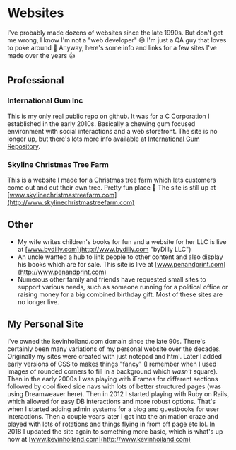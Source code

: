 # Websites

I've probably made dozens of websites since the late 1990s.  But don't get me wrong, I know I'm not a "web developer" :sweat_smile:  I'm just a QA guy that loves to poke around :beers: Anyway, here's some info and links for a few sites I've made over the years :thumbsup:

## Professional

### International Gum Inc
This is my only real public repo on github. It was for a C Corporation I established in the early 2010s.  Basically a chewing gum focused environment with social interactions and a web storefront. The site is no longer up, but there's lots more info available at [International Gum Repository](https://github.com/kevin-hoiland/intlgum "Intl Gum").

### Skyline Christmas Tree Farm
This is a website I made for a Christmas tree farm which lets customers come out and cut their own tree. Pretty fun place :christmas_tree: The site is still up at [www.skylinechristmastreefarm.com](http://www.skylinechristmastreefarm.com)

## Other

* My wife writes children's books for fun and a website for her LLC is live at [www.bydilly.com](http://www.bydilly.com "byDilly LLC")
* An uncle wanted a hub to link people to other content and also display his books which are for sale. This site is live at [www.penandprint.com](http://www.penandprint.com)
* Numerous other family and friends have requested small sites to support various needs, such as someone running for a political office or raising money for a big combined birthday gift. Most of these sites are no longer live.

## My Personal Site

I've owned the kevinhoiland.com domain since the late 90s. There's certainly been many variations of my personal website over the decades.  Originally my sites were created with just notepad and html. Later I added early versions of CSS to makes things "fancy" (I remember when I used images of rounded corners to fill in a background which _wasn't_ square). Then in the early 2000s I was playing with iFrames for different sections followed by cool fixed side navs with lots of better structured pages (was using Dreamweaver here).  Then in 2012 I started playing with Ruby on Rails, which allowed for easy DB interactions and more robust options. That's when I started adding admin systems for a blog and guestbooks for user interactions.  Then a couple years later I got into the animation craze and played with lots of rotations and things flying in from off page etc lol.  In 2018 I updated the site again to something more basic, which is what's up now at [www.kevinhoiland.com](http://www.kevinhoiland.com)
